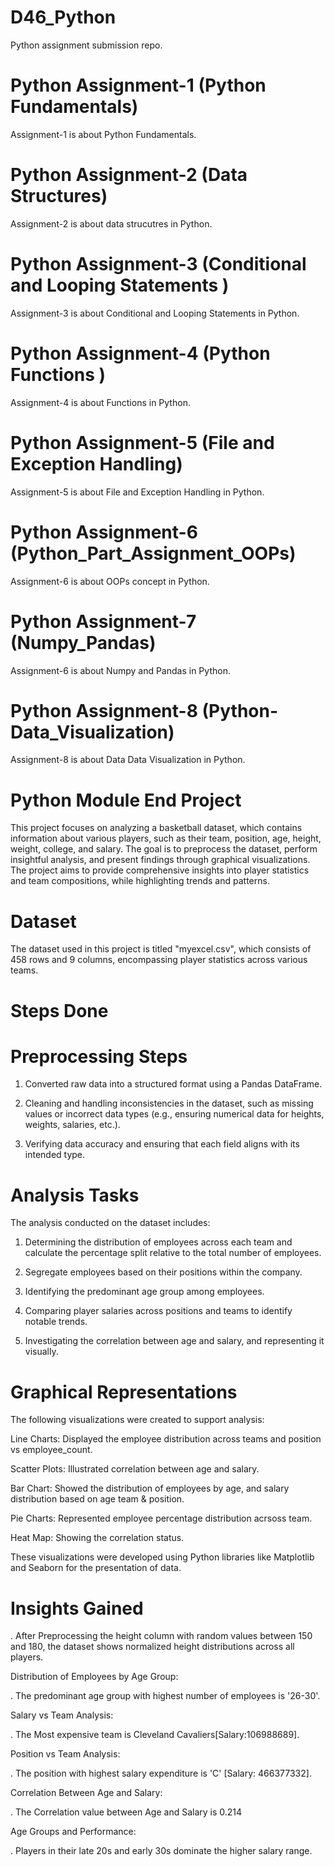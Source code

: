 # D46_Python
Python assignment submission repo.

# Python Assignment-1 (Python Fundamentals)
Assignment-1 is about Python Fundamentals.

# Python Assignment-2 (Data Structures)
Assignment-2 is about data strucutres in Python.

# Python Assignment-3 (Conditional and Looping Statements )
Assignment-3 is about Conditional and Looping Statements in Python.

# Python Assignment-4 (Python Functions )
Assignment-4 is about Functions in Python.

# Python Assignment-5 (File and Exception Handling)
Assignment-5 is about File and Exception Handling in Python.

# Python Assignment-6 (Python_Part_Assignment_OOPs)
Assignment-6 is about OOPs concept in Python.

# Python Assignment-7 (Numpy_Pandas)
Assignment-6 is about Numpy and Pandas in Python.

# Python Assignment-8 (Python-Data_Visualization)
Assignment-8 is about Data Data Visualization in Python.

# Python Module End Project
This project focuses on analyzing a basketball dataset, which contains information about various players, such as their team, position, age, height, weight, college, and salary. The goal is to preprocess the dataset, perform insightful analysis, and present findings through graphical visualizations. The project aims to provide comprehensive insights into player statistics and team compositions, while highlighting trends and patterns.

# Dataset
The dataset used in this project is titled "myexcel.csv", which consists of 458 rows and 9 columns, encompassing player statistics across various teams.

# Steps Done

# Preprocessing Steps

1. Converted raw data into a structured format using a Pandas DataFrame.

2. Cleaning and handling inconsistencies in the dataset, such as missing values or incorrect data types (e.g., ensuring numerical data for heights, weights, salaries, etc.).

4. Verifying data accuracy and ensuring that each field aligns with its intended type.

# Analysis Tasks
The analysis conducted on the dataset includes:

1. Determining the distribution of employees across each team and calculate the percentage split relative to the total number of employees.

2. Segregate employees based on their positions within the company.

3. Identifying the predominant age group among employees.

4. Comparing player salaries across positions and teams to identify notable trends.

5. Investigating the correlation between age and salary, and representing it visually.

# Graphical Representations

The following visualizations were created to support analysis:

  Line Charts: Displayed the employee distribution across teams and position vs employee_count.

  Scatter Plots: Illustrated correlation between age and salary.

  Bar Chart: Showed the distribution of employees by age, and salary distribution based on age team & position.

  Pie Charts: Represented employee percentage distribution acrsoss team.

  Heat Map: Showing the correlation status.

These visualizations were developed using Python libraries like Matplotlib and Seaborn for the presentation of data.

# Insights Gained

 .  After Preprocessing the height column with random values between 150 and 180, the dataset shows normalized height distributions across all players.

Distribution of Employees by Age Group: 

. The predominant age group with highest number of employees is '26-30'.

Salary vs Team Analysis:

. The Most expensive team is Cleveland Cavaliers[Salary:106988689].

 Position vs Team Analysis:
 
. The position with highest salary expenditure is 'C' [Salary: 466377332].

Correlation Between Age and Salary:

. The Correlation value between Age and Salary is 0.214

Age Groups and Performance:

. Players in their late 20s and early 30s dominate the higher salary range.
